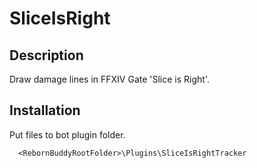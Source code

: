 # SliceIsRight

## Description

Draw damage lines in FFXIV Gate 'Slice is Right'.

## Installation

Put files to bot plugin folder.

```
  <RebornBuddyRootFolder>\Plugins\SliceIsRightTracker
```